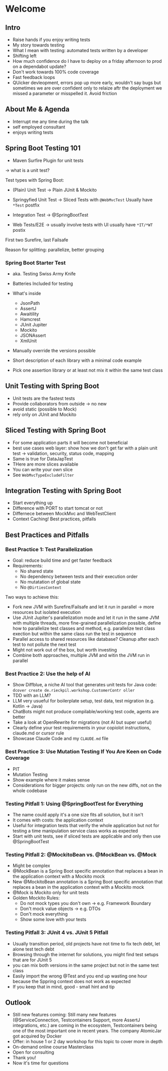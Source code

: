 # Welcome

## Intro

- Raise hands if you enjoy writing tests
- My story towards testing
- What I mean with testing: automated tests written by a developer
- Shifting left
- How much confidence do I have to deploy on a friday afternoon to prod on a dependabot update?
- Don't work towards 100% code coverage
- Fast feedback loops
- QUicker devleopment, errors pop up more early, wouldn't say bugs but sometimes we are over confident only to relaize aftr the deployment we missed a parameter or misspelled it. Avoid friction

## About Me & Agenda

- Interrupt me any time during the talk
- self employed consultant
- enjoys writing tests

## Spring Boot Testing 101

- Maven  Surfire Plugin for unit tests

-> what is a unit test?


Test types with Spring Boot:

- (Plain) Unit Test -> Plain JUnit & Mockito
- Springyfied Unit Test -> Sliced Tests with `@WebMvcTest`
Usually have `*Test` postfix

- Integration Test -> @SpringBootTest
- Web Tests/E2E -> usually involve tests with UI
usually have `*IT/*WT` postix

First two Surefire, last Failsafe

Reason for splitting: parallelize, better grouping

### Spring Boot Starter Test

- aka. Testing Swiss Army Knife
- Batteries Included for testing
- What's inside
  - JsonPath
  - AssertJ
  - Awaitility
  - Hamcrest
  - JUnit Jupiter
  - Mockito
  - JSONAssert
  - XmlUnit
- Manually override the versions possible

- Short description of each library with a minimal code example

- Pick one assertion library or at least not mix it within the same test class


## Unit Testing with Spring Boot

- Unit tests are the fastest tests
- Provide collaborators from outside -> no new
- avoid static (possible to Mock)
- rely only on JUnit and Mockito

## Sliced Testing with Spring Boot

- For some application parts it will become not beneficial
- best use cases web layer: show how we don't get far with a plain unit test -> validation, security, status code, mapping
- Same is true for DataJapTest
- THere are more slices available
- You can write your own slice
- See `WebMvcTypeExcludeFilter`

## Integration Testing with Spring Boot

- Start everything up
- Difference with PORT to start tomcat or not
- Differnece between MockMvc and WebTestClient
- Context Caching! Best practices, pitfalls

## Best Practices and Pitfalls

### Best Practice 1: Test Parallelization

- Goal: reduce build time and get faster feedback
- Requirements:
  - No shared state
  - No dependency between tests and their execution order
  - No mutatation of global state
  - No `@DirtiesContext`

Two ways to achieve this:
- Fork new JVM with Surefire/Failsafe and let it run in parallel -> more resources but isolated execution
- Use JUnit Jupiter's parallelization mode and let it run in the same JVM with multiple threads, more fine-grained parallelization possible, define how to parallelize test classes and method, e.g. parallelize test class exection but within the same class run the test in sequence
- Parallel access to shared resources like database? Cleanup after each test to not pollute the next test
- Might not work out of the box, but worth investing
- Combine both approaches, multiple JVM and witin the JVM run in parallel

### Best Practice 2: Use the help of AI

- Show Diffblue, a niche AI tool that generates unit tests for Java code: `dcover create de.rieckpil.workshop.CustomerContr
oller`
- TDD with an LLM?
- LLM very usueful for boilerplate setup, test data, test migration (e.g. Kotlin -> Java)
- ChatBots might not produce compilable/working test code, agents are better
- Take a look at OpenRewrite for migrations (not AI but super useful)
- Clearly define your test requirements in your copiolot instructions, claude.md or cursor rule
- Showcase Claude Code and my `CLAUDE.md` file

### Best Practice 3: Use Mutation Testing If You Are Keen on Code Coverage

- PIT
- Mutation Testing
- Show example where it makes sense
- Considerations for bigger projects: only run on the new diffs, not on the whole codebase

### Testing Pitfall 1: Using @SpringBootTest for Everything

- The name could apply it's a one size fits all solution, but it isn't
- It comes with costs: the application context
- Useful for integration tests that verify the whole application but not for testing a time manipulation service class works as expected
- Start with unit tests, see if sliced tests are applicable and only then use @SpringBootTest

### Testing Pitfall 2: @MockitoBean vs. @MockBean vs. @Mock

- Might be complex
- @MockBean is a Spring Boot specific annotation that replaces a bean in the application context with a Mockito mock
- New @MockitoBean annotation is a Spring Boot specific annotation that replaces a bean in the application context with a Mockito mock
- @Mock is Mockito only for unit tests
- Golden Mockito Rules:
  - Do not mock types you don't own -> e.g. Framework Boundary
  - Don't mock value objects -> e.g. DTOs
  - Don't mock everything
  - Show some love with your tests

### Testing Pitfall 3: JUnit 4 vs. JUnit 5 Pitfall

- Usually transition period, old projects have not time to fix tech debt, let alone test tech debt
- Browsing through the internet for solutions, you might find test setups that are for JUnit 5
- you can mix both versions in the same project but not in the same test class
- Easily import the wrong @Test and you end up wasting one hour because the Sppring context does not work as expected
- If you keep that in mind, good - small hint and tip

## Outlook

- Still new features coming: Still many new features (@ServiceConnection, Testcontainers Support, more AssertJ integrations, etc.) are coming in the ecosystem, Testcontainers being one of the most important one in recent years. The company AtomicJar got acquired by Docker
- Offer: in house 1 or 2 day workshop for this topic to cover more in depth
- On-demand online course Masterclass
- Open for consulting
- Thank you!
- Now it's time for questions
